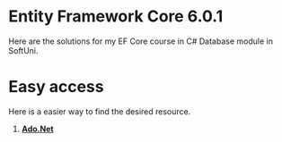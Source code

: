 # Entity Framework Core 6.0.1
Here are the solutions for my EF Core course in C# Database module in SoftUni.

# Easy access
Here is a easier way to find the desired resource.
1. [**Ado.Net**](https://github.com/StanchosCodes/SoftUni-Entity-Framework-Core/tree/main/AdoNet)
